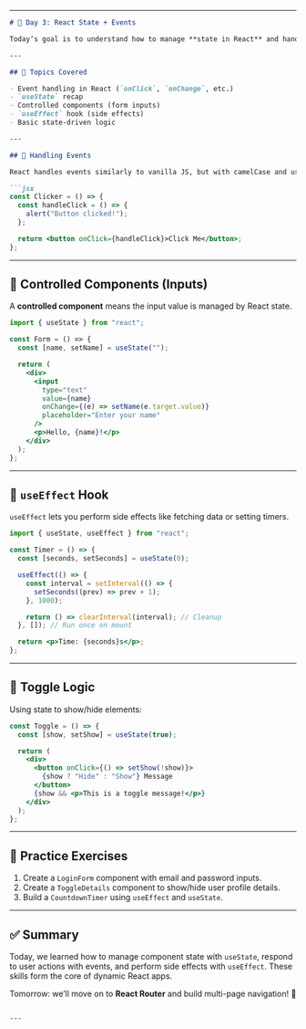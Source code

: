 
---

````markdown
# 📅 Day 3: React State + Events

Today’s goal is to understand how to manage **state in React** and handle **user interactions** with events. We’ll also learn about the `useEffect` hook and controlled inputs (important for forms).

---

## 🧠 Topics Covered

- Event handling in React (`onClick`, `onChange`, etc.)
- `useState` recap
- Controlled components (form inputs)
- `useEffect` hook (side effects)
- Basic state-driven logic

---

## 🔹 Handling Events

React handles events similarly to vanilla JS, but with camelCase and using JSX.

```jsx
const Clicker = () => {
  const handleClick = () => {
    alert("Button clicked!");
  };

  return <button onClick={handleClick}>Click Me</button>;
};
````

---

## 🔹 Controlled Components (Inputs)

A **controlled component** means the input value is managed by React state.

```jsx
import { useState } from "react";

const Form = () => {
  const [name, setName] = useState("");

  return (
    <div>
      <input
        type="text"
        value={name}
        onChange={(e) => setName(e.target.value)}
        placeholder="Enter your name"
      />
      <p>Hello, {name}!</p>
    </div>
  );
};
```

---

## 🔹 `useEffect` Hook

`useEffect` lets you perform side effects like fetching data or setting timers.

```jsx
import { useState, useEffect } from "react";

const Timer = () => {
  const [seconds, setSeconds] = useState(0);

  useEffect(() => {
    const interval = setInterval(() => {
      setSeconds((prev) => prev + 1);
    }, 1000);

    return () => clearInterval(interval); // Cleanup
  }, []); // Run once on mount

  return <p>Time: {seconds}s</p>;
};
```

---

## 🔹 Toggle Logic

Using state to show/hide elements:

```jsx
const Toggle = () => {
  const [show, setShow] = useState(true);

  return (
    <div>
      <button onClick={() => setShow(!show)}>
        {show ? "Hide" : "Show"} Message
      </button>
      {show && <p>This is a toggle message!</p>}
    </div>
  );
};
```

---

## 🧪 Practice Exercises

1. Create a `LoginForm` component with email and password inputs.
2. Create a `ToggleDetails` component to show/hide user profile details.
3. Build a `CountdownTimer` using `useEffect` and `useState`.

---

## ✅ Summary

Today, we learned how to manage component state with `useState`, respond to user actions with events, and perform side effects with `useEffect`. These skills form the core of dynamic React apps.

Tomorrow: we’ll move on to **React Router** and build multi-page navigation! 🚀

```

---
